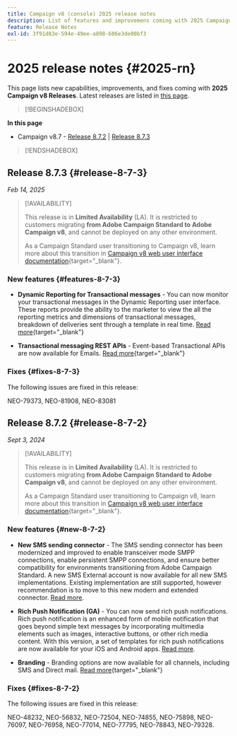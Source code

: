 ```yaml
---
title: Campaign v8 (console) 2025 release notes
description: List of features and improvemens coming with 2025 Campaign v8 releases
feature: Release Notes
exl-id: 3f91d83e-594e-49ee-a898-606e3de00bf3
---
```

# 2025 release notes {#2025-rn}

This page lists new capabilities, improvements, and fixes coming with **2025 Campaign v8 Releases**. Latest releases are listed in [this page](release-notes.md).

>[!BEGINSHADEBOX]

**In this page**

* Campaign v8.7 - [Release 8.7.2](#release-8-7-2) | [Release 8.7.3](#release-8-7-3)


>[!ENDSHADEBOX]


## Release 8.7.3 {#release-8-7-3}

_Feb 14, 2025_

>[!AVAILABILITY]
>
>This release is in **Limited Availability** (LA). It is restricted to customers migrating **from Adobe Campaign Standard to Adobe Campaign v8**, and cannot be deployed on any other environment.
>
>As a Campaign Standard user transitioning to Campaign v8, learn more about this transition in [Campaign v8 web user interface documentation](https://experienceleague.adobe.com/en/docs/campaign-web/v8/start/acs-migration){target="_blank"}.

### New features {#features-8-7-3}

* **Dynamic Reporting for Transactional messages** - You can now monitor your transactional messages in the Dynamic Reporting user interface. These reports provide the ability to the marketer to view the all the reporting metrics and dimensions of transactional messages, breakdown of deliveries sent through a template in real time. [Read more](https://experienceleague.adobe.com/en/docs/experience-cloud/campaign/reporting/get-started-reporting){target="_blank"}

* **Transactional messaging REST APIs** - Event-based Transactional APIs are now available for Emails. [Read more](https://experienceleague.adobe.com/en/docs/experience-cloud/campaign/apis/managing-transactional-messages){target="_blank"}

### Fixes {#fixes-8-7-3}

The following issues are fixed in this release:

NEO-79373, NEO-81908, NEO-83081

## Release 8.7.2 {#release-8-7-2}

_Sept 3, 2024_

>[!AVAILABILITY]
>
>This release is in **Limited Availability** (LA). It is restricted to customers migrating **from Adobe Campaign Standard to Adobe Campaign v8**, and cannot be deployed on any other environment.
>
>As a Campaign Standard user transitioning to Campaign v8, learn more about this transition in [Campaign v8 web user interface documentation](https://experienceleague.adobe.com/en/docs/campaign-web/v8/start/acs-migration){target="_blank"}.

### New features {#new-8-7-2}

* **New SMS sending connector** - The SMS sending connector has been modernized and improved to enable transceiver mode SMPP connections, enable persistent SMPP connections, and ensure better compatibility for environments transitioning from Adobe Campaign Standard. A new SMS External account is now available for all new SMS implementations. Existing implementation are still supported, however recommendation is to move to this new modern and extended connector. [Read more](../send/sms/sms.md). 

* **Rich Push Notification (GA)** - You can now send rich push notifications. Rich push notification is an enhanced form of mobile notification that goes beyond simple text messages by incorporating multimedia elements such as images, interactive buttons, or other rich media content. With this version, a set of templates for rich push notifications are now available for your iOS and Android apps. [Read more](../send/rich-push-android.md). 

* **Branding** - Branding options are now available for all channels, including SMS and Direct mail. [Read more](https://experienceleague.adobe.com/docs/experience-cloud/campaign/branding/branding-gs.html){target="_blank"}

### Fixes {#fixes-8-7-2}

The following issues are fixed in this release:

NEO-48232, NEO-56832, NEO-72504, NEO-74855, NEO-75898, NEO-76097, NEO-76958, NEO-77014, NEO-77795, NEO-78843, NEO-79328.
